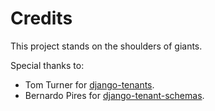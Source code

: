 # Credits

This project stands on the shoulders of giants.

Special thanks to:

- Tom Turner for [django-tenants](https://github.com/tomturner/django-tenants).
- Bernardo Pires for [django-tenant-schemas](https://github.com/bernardopires/django-tenant-schemas).
